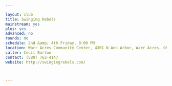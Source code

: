```yaml
---

layout: club
title: Swinging Rebels
mainstream: yes
plus: yes
advanced: no
rounds: no
schedule: 2nd &amp; 4th Friday, 8:00 PM
location: Warr Acres Community Center, 4301 N Ann Arbor, Warr Acres, OK
caller: Cecil Burton
contact: (580) 762-4147
website: http://swingingrebels.com/



---
```



